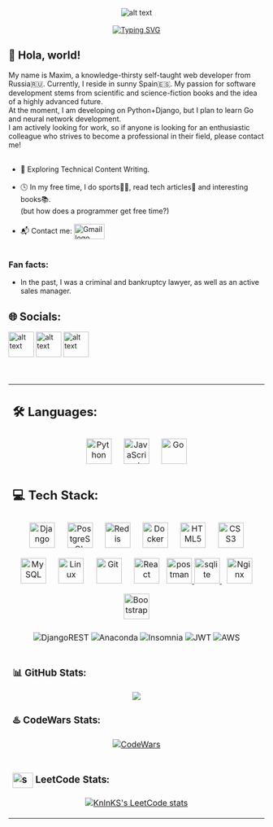 <div align="center">

![alt text](https://media.tenor.com/p0kz7NOqxTkAAAAC/kaito-typing.gif)<br><br>
[![Typing SVG](https://readme-typing-svg.herokuapp.com?color=%2336BCF7&lines=Python+backend+developer)](https://git.io/typing-svg)
</div>



## 🚀 Hola, world!
My name is Maxim, a knowledge-thirsty self-taught web developer from Russia🇷🇺. Currently, I reside in sunny Spain🇪🇸. My passion for software development stems from scientific and science-fiction books and the idea of a highly advanced future.<br>At the moment, I am developing on Python+Django, but I plan to learn Go and neural network development.<br>I am actively looking for work, so if anyone is looking for an enthusiastic colleague who strives to become a professional in their field, please contact me!<br><br>
- 🌊 Exploring Technical Content Writing.<br><br>
- 🕓 In my free time, I do sports🏃‍♂️, read tech articles📄 and interesting books📚.<br>
  (but how does a programmer get free time?)<br><br>
- 📬 Contact me: <a href="mailto:freudjungplaton@gmail.com"><img align="center" src="https://camo.githubusercontent.com/a8c761056c822bf3e282450650e6c75bec1fb22acff08241e477faf8572b4b7e/68747470733a2f2f696d672e736869656c64732e696f2f62616467652f2d476d61696c2d7265643f7374796c653d666c6174266c6f676f3d476d61696c266c6f676f436f6c6f723d7768697465" alt="Gmail logo" width="60" height="30"></a>
<br><br>


### Fan facts:
- In the past, I was a criminal and bankruptcy lawyer, as well as an active sales manager.


## 🌐 Socials:
<div>
<a href="https://www.linkedin.com/in/shved15/"><img src="https://camo.githubusercontent.com/9e16a27e6c95dcb2897cf08caca111e0f4e8a8eb456832dde0d5061dbe45add6/68747470733a2f2f63646e2d69636f6e732d706e672e666c617469636f6e2e636f6d2f3531322f323530342f323530343739392e706e67" alt="alt text" width="50" height="50"/></a>
<a href="https://t.me/Faust_15"><img src="https://camo.githubusercontent.com/23769702d6ec4634238509960554e0b7f2dc347614e708cbd68b0715fb75affb/68747470733a2f2f63646e2d69636f6e732d706e672e666c617469636f6e2e636f6d2f3531322f323131312f323131313634362e706e67" alt="alt text" width="50" height="50"/></a>
<a href="https://wa.me/+79270535608"><img src="https://pngicon.ru/file/uploads/whatsapp.png" alt="alt text" width="50" height="50"/></a>
</div>
<br><br>



<table><tr><td valign="top" width="33%">

## 🛠 Languages:

<div align="center">  
<a href="https://www.python.org/" target="_blank"><img style="margin: 10px" src="https://profilinator.rishav.dev/skills-assets/python-original.svg" alt="Python" height="50" /></a>  
<a href="https://www.javascript.com/" target="_blank"><img style="margin: 10px" src="https://profilinator.rishav.dev/skills-assets/javascript-original.svg" alt="JavaScript" height="50" /></a>  
<a href="https://go.dev/" target="_blank"><img style="margin: 10px" src="https://profilinator.rishav.dev/skills-assets/go-original.svg" alt="Go" height="50" /></a>  
</div>

## 💻 Tech Stack:
<div align="center">  
<a href="https://www.djangoproject.com/" target="_blank"><img style="margin: 10px" src="https://profilinator.rishav.dev/skills-assets/django-original.svg" alt="Django" height="50" /></a>
<a href="https://www.postgresql.org/" target="_blank"><img style="margin: 10px" src="https://profilinator.rishav.dev/skills-assets/postgresql-original-wordmark.svg" alt="PostgreSQL" height="50" /></a>  
<a href="https://redis.io/" target="_blank"><img style="margin: 10px" src="https://profilinator.rishav.dev/skills-assets/redis-original-wordmark.svg" alt="Redis" height="50" /></a>  
<a href="https://www.docker.com/" target="_blank"><img style="margin: 10px" src="https://profilinator.rishav.dev/skills-assets/docker-original-wordmark.svg" alt="Docker" height="50" /></a>
<a href="https://en.wikipedia.org/wiki/HTML5" target="_blank"><img style="margin: 10px" src="https://profilinator.rishav.dev/skills-assets/html5-original-wordmark.svg" alt="HTML5" height="50" /></a>  
<a href="https://www.w3schools.com/css/" target="_blank"><img style="margin: 10px" src="https://profilinator.rishav.dev/skills-assets/css3-original-wordmark.svg" alt="CSS3" height="50" /></a>  
<a href="https://www.mysql.com/" target="_blank"><img style="margin: 10px" src="https://profilinator.rishav.dev/skills-assets/mysql-original-wordmark.svg" alt="MySQL" height="50" /></a>  
<a href="https://www.linux.org/" target="_blank"><img style="margin: 10px" src="https://profilinator.rishav.dev/skills-assets/linux-original.svg" alt="Linux" height="50" /></a>
<a href="https://github.com/" target="_blank"><img style="margin: 10px" src="https://profilinator.rishav.dev/skills-assets/git-scm-icon.svg" alt="Git" height="50" /></a>  
<a href="https://reactjs.org/" target="_blank"><img style="margin: 10px" src="https://profilinator.rishav.dev/skills-assets/react-original-wordmark.svg" alt="React" height="50" /></a>
<a href="https://postman.com" target="_blank" rel="noreferrer"> <img src="https://www.vectorlogo.zone/logos/getpostman/getpostman-icon.svg" alt="postman" width="50" height="50"/> </a>
<a href="https://www.sqlite.org/" target="_blank" rel="noreferrer"> <img src="https://www.vectorlogo.zone/logos/sqlite/sqlite-icon.svg" alt="sqlite" width="50" height="50"/> </a>
<a href="https://www.nginx.com/" target="_blank"><img style="margin: 10px" src="https://profilinator.rishav.dev/skills-assets/nginx-original.svg" alt="Nginx" height="50" /></a>
<a href="https://getbootstrap.com/docs/3.4/javascript/" target="_blank"><img style="margin: 10px" src="https://profilinator.rishav.dev/skills-assets/bootstrap-plain.svg" alt="Bootstrap" height="50" /></a>  
</div>
  
<div align="center">

![DjangoREST](https://img.shields.io/badge/DJANGO-REST-ff1709?style=for-the-badge&logo=django&logoColor=white&color=ff1709&labelColor=gray) ![Anaconda](https://img.shields.io/badge/Anaconda-%2344A833.svg?style=for-the-badge&logo=anaconda&logoColor=white)  ![Insomnia](https://img.shields.io/badge/Insomnia-black?style=for-the-badge&logo=insomnia&logoColor=5849BE) ![JWT](https://img.shields.io/badge/JWT-black?style=for-the-badge&logo=JSON%20web%20tokens) ![AWS](https://img.shields.io/badge/AWS-%23FF9900.svg?style=for-the-badge&logo=amazon-aws&logoColor=white)<br><br>
</div>

### 📊 GitHub Stats:
  
<div align="center"><img src="https://github-readme-stats.vercel.app/api/top-langs/?username=shved15&theme=yeblu&hide_border=true&layout=compact" align="center" /></div> 
  
### ♨️ CodeWars Stats:
<div align="center">
  
[![CodeWars](https://www.codewars.com/users/Shved_15/badges/large)](https://www.codewars.com/users/Shved_15)
<br><br>
</div>

### <a href="https://www.leetcode.com/shved_15" target="blank"><img align="center" src="https://raw.githubusercontent.com/rahuldkjain/github-profile-readme-generator/master/src/images/icons/Social/leet-code.svg" alt="shved_15" height="30" width="40" /></a> LeetCode Stats:

<div align="center">

[![KnlnKS's LeetCode stats](https://leetcode-stats-six.vercel.app/api?username=shved_15&theme=dark)](https://github.com/KnlnKS/leetcode-stats)
</div>

  





  
<!-- Proudly created with GPRM ( https://gprm.itsvg.in ) -->
